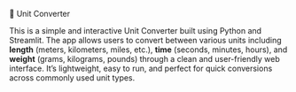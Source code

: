 🧮 Unit Converter

This is a simple and interactive Unit Converter built using Python and Streamlit.
The app allows users to convert between various units including **length** (meters, kilometers, miles, etc.),
**time** (seconds, minutes, hours), and **weight** (grams, kilograms, pounds) through a clean and user-friendly web interface.
It’s lightweight, easy to run, and perfect for quick conversions across commonly used unit types.
